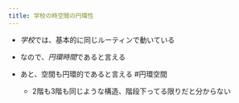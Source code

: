 ```yaml
---
title: 学校の時空間の円環性
---
```


* *学校*では、基本的に同じルーティンで動いている

* なので、*円環時間*であると言える

* あと、空間も円環的であると言える #円環空間
  
  * 2階も3階も同じような構造、階段下ってる限りだと分からない
